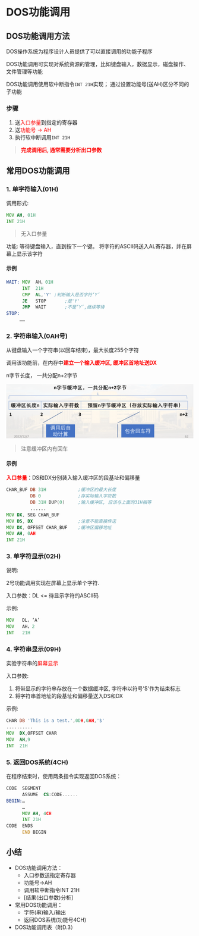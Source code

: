 # DOS功能调用

## DOS功能调用方法

DOS操作系统为程序设计人员提供了可以直接调用的功能子程序

DOS功能调用可实现对系统资源的管理，比如键盘输入，数据显示，磁盘操作、文件管理等功能

DOS功能调用使用软中断指令`INT 21H`实现；
通过设置功能号(送AH)区分不同的子功能

### 步骤

1. 送<font color=red>入口参量</font>到指定的寄存器
2. 送<font color=red>功能号 -> AH</font>
3. 执行软中断调用`INT 21H`

> <font color=red>**完成调用后, 通常需要分析出口参数**</font>

## 常用DOS功能调用

### 1. 单字符输入(01H)

调用形式:

```asm
MOV AH, 01H
INT 21H
```

> 无入口参量

功能:
等待键盘输入，直到按下一个键。
将字符的ASCII码送入AL寄存器，并在屏幕上显示该字符

#### 示例

```asm
WAIT: MOV  AH，01H
      INT  21H
      CMP  AL,'Y' ;判断输入是否字符‘Y’
      JE   STOP       ;是'Y'
      JMP  WAIT       ;不是’Y’,继续等待
STOP: 
     …… 
```

### 2. 字符串输入(0AH号)

从键盘输入一个字符串(以回车结束)，最大长度255个字符

调用该功能前，在内存中<font color="red">**建立一个输入缓冲区, 缓冲区首地址送DX**</font>

n字节长度， 一共分配n+2字节

![字符串输入](pics/字符串输入.png)

> 注意缓冲区内有回车

#### 示例

<font color="red">**入口参量**</font>：DS和DX分别装入输入缓冲区的段基址和偏移量

```asm
CHAR_BUF DB 31H            ;缓冲区的最大长度
         DB 0              ;存实际输入字符数
         DB 31H DUP(0)     ;输入缓冲区, 应该与上面的31H相等
         ......
MOV DX, SEG CHAR_BUF
MOV DS, DX                 ;注意不能直接传送
MOV DX, OFFSET CHAR_BUF    ;缓冲区偏移地址
MOV AH, 0AH
INT 21H
```

### 3. 单字符显示(02H)

说明:

2号功能调用实现在屏幕上显示单个字符.

入口参数：DL <= 待显示字符的ASCII码

示例:

```asm
MOV   DL，‘A’
MOV   AH，2
INT   21H
```

### 4. 字符串显示(09H)

实验字符串的<font color=red>屏幕显示</font>

入口参数:

1. 将带显示的字符串存放在一个数据缓冲区, 字符串以符号'$'作为结束标志
2. 将字符串首地址的段基址和偏移量送入DS和DX

示例:

```asm
CHAR DB 'This is a test.',0DH,0AH,'$'
..........
MOV  DX,OFFSET CHAR
MOV  AH,9
INT  21H
```

### 5. 返回DOS系统(4CH)

在程序结束时，使用两条指令实现返回DOS系统：

```asm
CODE  SEGMENT
      ASSUME  CS:CODE......
BEGIN:…
      …
      MOV AH, 4CH
      INT 21H
CODE  ENDS
      END BEGIN
```

## 小结

* DOS功能调用方法：
  * 入口参数送指定寄存器
  * 功能号->AH
  * 调用软中断指令INT 21H
  * [结果(出口参数)分析]
* 常用DOS功能调用：
  * 字符(串)输入/输出
  * 返回DOS系统(功能号4CH)
* DOS功能调用表（附D.3）
